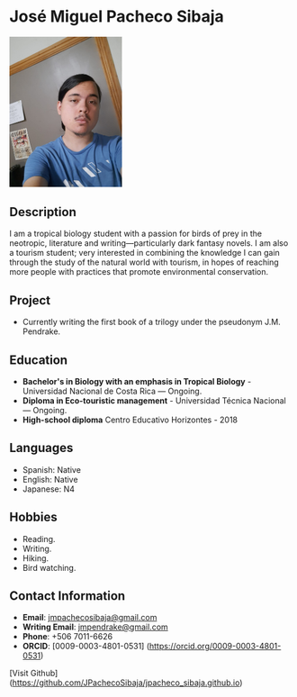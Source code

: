 # José Miguel Pacheco Sibaja
<img src="mugshot.jpeg" alt= "Picture" width="200px">


## Description
I am a tropical biology student with a passion for birds of prey in the neotropic, literature and writing—particularly dark fantasy novels. I am also a tourism student; very interested in combining the knowledge I can gain through the study of the natural world with tourism, in hopes of reaching more people with practices that promote environmental conservation.

## Project
* Currently writing the first book of a trilogy under the pseudonym J.M. Pendrake.


## Education
* **Bachelor's in Biology with an emphasis in Tropical Biology** - Universidad Nacional de Costa Rica — Ongoing.
* **Diploma in Eco-touristic management** - Universidad Técnica Nacional — Ongoing.
* **High-school diploma** Centro Educativo Horizontes - 2018

## Languages
* Spanish: Native
* English: Native
* Japanese: N4

## Hobbies
* Reading.
* Writing.
* Hiking.
* Bird watching.

## Contact Information
* **Email**: jmpachecosibaja@gmail.com
* **Writing Email**: jmpendrake@gmail.com
* **Phone**: +506 7011-6626
* **ORCID**: [0009-0003-4801-0531] (https://orcid.org/0009-0003-4801-0531)

[Visit Github] (https://github.com/JPachecoSibaja/jpacheco_sibaja.github.io)
  
